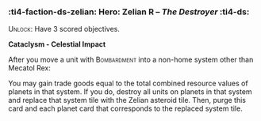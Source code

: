 ### :ti4-faction-ds-zelian: **Hero**: Zelian R – _The Destroyer_ :ti4-ds:
<span style="font-variant:small-caps;">Unlock</span>: Have 3 scored objectives.

**Cataclysm - Celestial Impact**

After you move a unit with <span style="font-variant:small-caps;">Bombardment</span> into a non-home system other than Mecatol Rex:

You may gain trade goods equal to the total combined resource values of planets in that system. If you do, destroy all units on planets in that system and replace that system tile with the Zelian asteroid tile. Then, purge this card and each planet card that corresponds to the replaced system tile.
